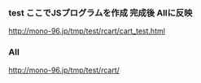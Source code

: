 ### test ここでJSプログラムを作成 完成後 Allに反映
http://mono-96.jp/tmp/test/rcart/cart_test.html

### All
http://mono-96.jp/tmp/test/rcart/




